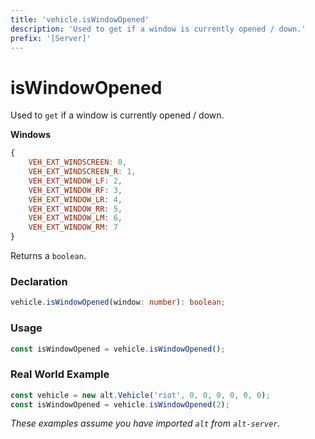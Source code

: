 ```yaml
---
title: 'vehicle.isWindowOpened'
description: 'Used to get if a window is currently opened / down.'
prefix: '[Server]'
---
```


# isWindowOpened

Used to `get` if a window is currently opened / down.

**Windows**

```js
{
    VEH_EXT_WINDSCREEN: 0,
    VEH_EXT_WINDSCREEN_R: 1,
    VEH_EXT_WINDOW_LF: 2,
    VEH_EXT_WINDOW_RF: 3,
    VEH_EXT_WINDOW_LR: 4,
    VEH_EXT_WINDOW_RR: 5,
    VEH_EXT_WINDOW_LM: 6,
    VEH_EXT_WINDOW_RM: 7
}
```

Returns a `boolean`.

### Declaration

```typescript
vehicle.isWindowOpened(window: number): boolean;
```

### Usage

```js
const isWindowOpened = vehicle.isWindowOpened();
```

### Real World Example

```js
const vehicle = new alt.Vehicle('riot', 0, 0, 0, 0, 0, 0);
const isWindowOpened = vehicle.isWindowOpened(2);
```

_These examples assume you have imported `alt` from `alt-server`._